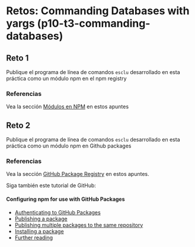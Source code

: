 # Retos: Commanding Databases with yargs (p10-t3-commanding-databases)

## Reto 1

Publique el programa de línea de comandos `esclu` desarrollado en esta práctica como un módulo npm en el npm registry

### Referencias

Vea la sección [Módulos en NPM](/tema1-introduccion/modulos.html#capítulo-módulos-en-npm) en estos apuntes

## Reto 2

Publique el programa de línea de comandos `esclu` desarrollado en esta práctica como un módulo npm en Github packages

### Referencias

Vea la sección [GitHub Package Registry](/tema4-devops/control-version#github-package-registry) en estos apuntes.

Siga también este tutorial de GitHub:

#### Configuring npm for use with GitHub Packages

*   [Authenticating to GitHub Packages](https://help.github.com/en/github/managing-packages-with-github-packages/configuring-npm-for-use-with-github-packages#authenticating-to-github-packages)
*   [Publishing a package](https://help.github.com/en/github/managing-packages-with-github-packages/configuring-npm-for-use-with-github-packages#publishing-a-package)
*   [Publishing multiple packages to the same repository](https://help.github.com/en/github/managing-packages-with-github-packages/configuring-npm-for-use-with-github-packages#publishing-multiple-packages-to-the-same-repository)
*   [Installing a package](https://help.github.com/en/github/managing-packages-with-github-packages/configuring-npm-for-use-with-github-packages#installing-a-package)
*   [Further reading](https://help.github.com/en/github/managing-packages-with-github-packages/configuring-npm-for-use-with-github-packages#further-reading)